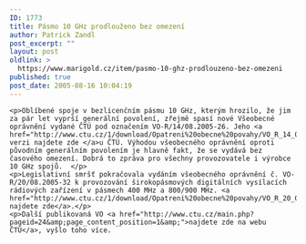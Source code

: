 ```yaml
---
ID: 1773
title: Pásmo 10 GHz prodlouženo bez omezení
author: Patrick Zandl
post_excerpt: ""
layout: post
oldlink: >
  https://www.marigold.cz/item/pasmo-10-ghz-prodlouzeno-bez-omezeni
published: true
post_date: 2005-08-16 10:04:19
---
```

	<p>Oblíbené spoje v bezlicenčním pásmu 10 GHz, kterým hrozilo, že jim za pár let vyprší generální povolení, zřejmě spasí nové Všeobecné oprávnění vydané ČTÚ pod označením VO-R/14/08.2005-26. Jeho <a href="http://www.ctu.cz/1/download/Opatreni%20obecne%20povahy/VO_R_14_08_2005_26.pdf">PDF verzi najdete zde </a>u ČTÚ. Výhodou všeobecného oprávnění oproti původním generálním povolením je hlavně fakt, že se vydává bez časového omezení. Dobrá to zpráva pro všechny provozovatele i výrobce 10 GHz spojů.  </p>
	<p>Legislativní smršť pokračovala vydáním všeobecného oprávnění č. VO-R/20/08.2005-32 k provozování širokopásmových digitálních vysílacích rádiových zařízení v pásmech 400 MHz a 800/900 MHz. <a href="http://www.ctu.cz/1/download/Opatreni%20obecne%20povahy/VO_R_20_08_2005_32.pdf">PDF najdete zde</a>.</p>
	<p>Další publikovaná VO <a href="http://www.ctu.cz/main.php?pageid=24&amp;page_content_position=1&amp;">najdete zde na webu ČTÚ</a>, vyšlo toho více.
</p>